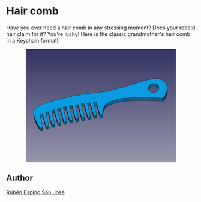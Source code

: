 # Hair comb

Have you ever need a hair comb in any stressing moment? Does your rebeld hair claim for it?
You're lucky! Here is the classic grandmother's hair comb in a Keychain format!!

<p align="center">
<img src="images/Hair comb.png" width="400" align = "center">
</p>

## Author
[Rubén Espino San José](https://github.com/Resaj)
